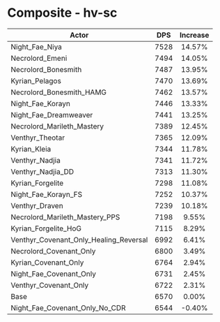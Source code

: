 # Composite - hv-sc
| Actor | DPS | Increase |
|---|:---:|:---:|
|Night_Fae_Niya|7528|14.57%|
|Necrolord_Emeni|7494|14.05%|
|Necrolord_Bonesmith|7487|13.95%|
|Kyrian_Pelagos|7470|13.69%|
|Necrolord_Bonesmith_HAMG|7462|13.57%|
|Night_Fae_Korayn|7446|13.33%|
|Night_Fae_Dreamweaver|7441|13.25%|
|Necrolord_Marileth_Mastery|7389|12.45%|
|Venthyr_Theotar|7365|12.09%|
|Kyrian_Kleia|7344|11.78%|
|Venthyr_Nadjia|7341|11.72%|
|Venthyr_Nadjia_DD|7313|11.30%|
|Kyrian_Forgelite|7298|11.08%|
|Night_Fae_Korayn_FS|7252|10.37%|
|Venthyr_Draven|7239|10.18%|
|Necrolord_Marileth_Mastery_PPS|7198|9.55%|
|Kyrian_Forgelite_HoG|7115|8.29%|
|Venthyr_Covenant_Only_Healing_Reversal|6992|6.41%|
|Necrolord_Covenant_Only|6800|3.49%|
|Kyrian_Covenant_Only|6764|2.94%|
|Night_Fae_Covenant_Only|6731|2.45%|
|Venthyr_Covenant_Only|6722|2.31%|
|Base|6570|0.00%|
|Night_Fae_Covenant_Only_No_CDR|6544|-0.40%|
